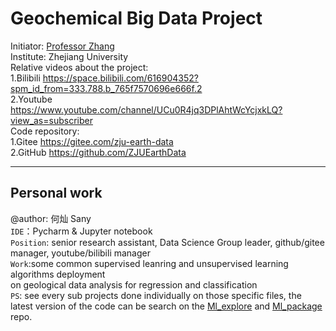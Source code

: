 # Geochemical Big Data Project
Initiator: [Professor Zhang](https://person.zju.edu.cn/zhangzhou) \
Institute: Zhejiang University                                    \
Relative videos about the project:                                \
1.Bilibili https://space.bilibili.com/616904352?spm_id_from=333.788.b_765f7570696e666f.2  \
2.Youtube https://www.youtube.com/channel/UCu0R4jq3DPlAhtWcYcjxkLQ?view_as=subscriber     \
Code repository: \
1.Gitee https://gitee.com/zju-earth-data \
2.GitHub https://github.com/ZJUEarthData 

------------------------

## Personal work
@author: 何灿 Sany \
`IDE`：Pycharm & Jupyter notebook \
`Position`: senior research assistant, Data Science Group leader, github/gitee manager, youtube/bilibili manager\
`Work`:some common supervised leanring and unsupervised learning algorithms deployment \
on geological data analysis for regression and classification \
`PS`: see every sub projects done individually on those specific files, the latest version of the code can be search on the [Ml_explore](https://github.com/ZJUEarthData/ML_explore) and [Ml_package](https://github.com/ZJUEarthData/ML_package) repo.


